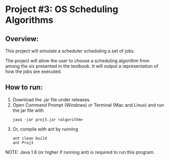 ﻿# Project #3:  OS Scheduling Algorithms
## Overview:
This project will simulate a scheduler scheduling a set of jobs.

The project will allow the user to choose a scheduling algorithm from among the six presented in the textbook.  It will output a representation of how the jobs are executed.

## How to run:
1. Download the .jar file under releases.
2. Open Command Prompt (Windows) or Terminal (Mac and Linux) and run the jar file with
	```
	java -jar proj3.jar <algorithm>
	```
3. Or, compile with ant by running
	```
	ant clean build
	ant Proj3
	```
NOTE: Java 1.8 (or higher if running ant) is required to run this program.
